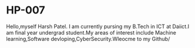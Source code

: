 # HP-007
Hello,myself Harsh Patel. I am currently pursing my B.Tech in ICT at Daiict.I am final year undergrad student.My areas of interest include Machine learning,Software devloping,CyberSecurity.Wleocme to my Github/
